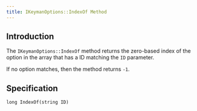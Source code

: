 ```yaml
---
title: IKeymanOptions::IndexOf Method
---
```


## Introduction

The `IKeymanOptions::IndexOf` method returns the zero-based index of the
option in the array that has a ID matching the `ID` parameter.

If no option matches, then the method returns `-1`.

## Specification

``` clike
long IndexOf(string ID)
```
